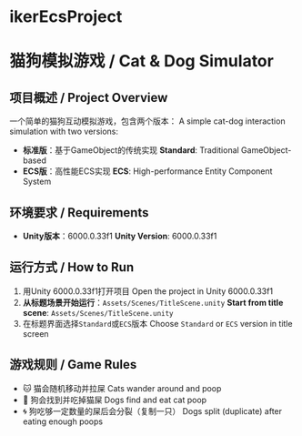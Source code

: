 # ikerEcsProject
# 猫狗模拟游戏 / Cat & Dog Simulator

## 项目概述 / Project Overview
一个简单的猫狗互动模拟游戏，包含两个版本：
A simple cat-dog interaction simulation with two versions:
- **标准版**：基于GameObject的传统实现
  **Standard**: Traditional GameObject-based
- **ECS版**：高性能ECS实现
  **ECS**: High-performance Entity Component System

## 环境要求 / Requirements
- **Unity版本**：6000.0.33f1
  **Unity Version**: 6000.0.33f1

## 运行方式 / How to Run
1. 用Unity 6000.0.33f1打开项目
   Open the project in Unity 6000.0.33f1
2. **从标题场景开始运行**：`Assets/Scenes/TitleScene.unity`
   **Start from title scene**: `Assets/Scenes/TitleScene.unity`
3. 在标题界面选择`Standard`或`ECS`版本
   Choose `Standard` or `ECS` version in title screen

## 游戏规则 / Game Rules
- 🐱 猫会随机移动并拉屎
  Cats wander around and poop
- 🐶 狗会找到并吃掉猫屎
  Dogs find and eat cat poop
- 🌀 狗吃够一定数量的屎后会分裂（复制一只）
  Dogs split (duplicate) after eating enough poops